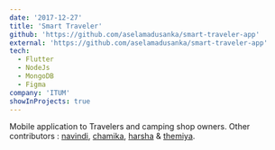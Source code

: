 ```yaml
---
date: '2017-12-27'
title: 'Smart Traveler'
github: 'https://github.com/aselamadusanka/smart-traveler-app'
external: 'https://github.com/aselamadusanka/smart-traveler-app'
tech:
  - Flutter
  - NodeJs
  - MongoDB
  - Figma
company: 'ITUM'
showInProjects: true
---
```


Mobile application to Travelers and camping shop owners. Other contributors : [navindi](https://github.com/Navindi-Nimasha), [chamika](https://github.com/dilshanbeligala), [harsha](https://github.com/Harshawalisundara) & [themiya](https://www.linkedin.com/in/themiya-dissanayake06).
